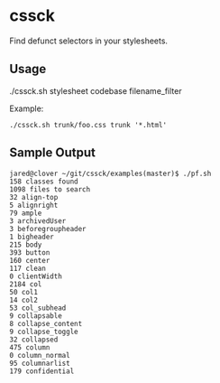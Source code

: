 cssck
=============

Find defunct selectors in your stylesheets.

Usage
-------------
./cssck.sh stylesheet codebase filename_filter

Example:

    ./cssck.sh trunk/foo.css trunk '*.html'

Sample Output
-------------

    jared@clover ~/git/cssck/examples(master)$ ./pf.sh 
    158 classes found
    1098 files to search
    32 align-top
    5 alignright
    79 ample
    3 archivedUser
    3 beforegroupheader
    1 bigheader
    215 body
    393 button
    160 center
    117 clean
    0 clientWidth
    2184 col
    50 col1
    14 col2
    53 col_subhead
    9 collapsable
    8 collapse_content
    9 collapse_toggle
    32 collapsed
    475 column
    0 column_normal
    95 columnarlist
    179 confidential
